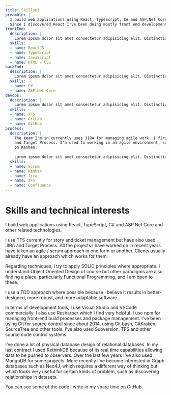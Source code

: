 ```yaml
---
title: Skillset
preamble: |
  I build web applications using React, TypeScript, C# and ASP.Net Core and other related technologies.
  Since I discovered React I've been doing mostly front end development, though my background is really full stack.
frontEnd:
  description: |
    Lorem ipsum dolor sit amet consectetur adipisicing elit. Distinctio debitis animi nostrum cupiditate iure facilis ut officiis earum voluptas corporis fugit culpa quasi enim illo tempore accusantium, ipsa a sequi beatae? Sed sapiente temporibus sit et assumenda ab quos eveniet iusto, voluptates reprehenderit optio eius incidunt esse veritatis saepe illum illo ipsam aspernatur reiciendis vel qui a. Voluptas distinctio fuga deserunt aperiam corrupti quasi architecto sit, dolorem error neque adipisci ullam sint magni inventore iusto itaque expedita reiciendis quisquam quam. At quibusdam possimus voluptatibus nulla molestiae quos saepe dolor rem ducimus tempora fugit, facilis impedit, dolores dolore voluptas vero ad!
  skills:
  - name: ReactJS
  - name: TypeScript
  - name: JavaScript
  - name: HTML / CSS
backEnd:
  description: |
    Lorem ipsum dolor sit amet consectetur adipisicing elit. Distinctio debitis animi nostrum cupiditate iure facilis ut officiis earum voluptas corporis fugit culpa quasi enim illo tempore accusantium, ipsa a sequi beatae? Sed sapiente temporibus sit et assumenda ab quos eveniet iusto, voluptates reprehenderit optio eius incidunt esse veritatis saepe illum illo ipsam aspernatur reiciendis vel qui a. Voluptas distinctio fuga deserunt aperiam corrupti quasi architecto sit, dolorem error neque adipisci ullam sint magni inventore iusto itaque expedita reiciendis quisquam quam. At quibusdam possimus voluptatibus nulla molestiae quos saepe dolor rem ducimus tempora fugit, facilis impedit, dolores dolore voluptas vero ad!
  skills:
  - name: C#
  - name: ASP.Net Core
devops:
  description: |
    Lorem ipsum dolor sit amet consectetur adipisicing elit. Distinctio debitis animi nostrum cupiditate iure facilis ut officiis earum voluptas corporis fugit culpa quasi enim illo tempore accusantium, ipsa a sequi beatae? Sed sapiente temporibus sit et assumenda ab quos eveniet iusto, voluptates reprehenderit optio eius incidunt esse veritatis saepe illum illo ipsam aspernatur reiciendis vel qui a. Voluptas distinctio fuga deserunt aperiam corrupti quasi architecto sit, dolorem error neque adipisci ullam sint magni inventore iusto itaque expedita reiciendis quisquam quam. At quibusdam possimus voluptatibus nulla molestiae quos saepe dolor rem ducimus tempora fugit, facilis impedit, dolores dolore voluptas vero ad!
  skills:
  - name: TFS
  - name: GitLab
  - name: GitHub
process:
  description: |
    The team I'm in currently uses JIRA for managing agile work. I first used JIRA in 2014. I've also used TFS
    and Target Process. I'm used to working in an agile environment, sometimes based on Scrum, sometimes (as at present)
    on Kanban.
    
    Lorem ipsum dolor sit amet consectetur adipisicing elit. Distinctio debitis animi nostrum cupiditate iure facilis ut officiis earum voluptas corporis fugit culpa quasi enim illo tempore accusantium, ipsa a sequi beatae? Sed sapiente temporibus sit et assumenda ab quos eveniet iusto, voluptates reprehenderit optio eius incidunt esse veritatis saepe illum illo ipsam aspernatur reiciendis vel qui a. Voluptas distinctio fuga deserunt aperiam corrupti quasi architecto sit, dolorem error neque adipisci ullam sint magni inventore iusto itaque expedita reiciendis quisquam quam. At quibusdam possimus voluptatibus nulla molestiae quos saepe dolor rem ducimus tempora fugit, facilis impedit, dolores dolore voluptas vero ad!
  skills:
  - name: Scrum
  - name: Kanban
  - name: Jira
  - name: TFS
  - name: Confluence
---
```

# Skills and technical interests #

I build web applications using React, TypeScript, C# and ASP.Net Core and other related technologies.

I use TFS currently for story and ticket management but have also used JIRA and Target Process. All the projects I have worked on in recent years have taken an agile / scrum approach in one form or another. Clients usually already have an approach which works for them.

Regarding techniques, I try to apply SOLID principles where appropriate. I understand Object Oriented Design of course but other paradigms are also finding a place, particularly Functional Programming, and I am open to these. 

I use a TDD approach where possible because I believe it results in better-designed, more robust, and more adaptable software.

In terms of development tools, I use Visual Studio and VSCode commercially. I also use Resharper which I find very helpful. I use npm for managing front-end build processes and package management. I've been using Git for source control since about 2014, using Git bash, GitKraken, SourceTree and other tools. I've also used Subversion, TFS and other source code control systems.

I’ve done a lot of physical database design of relational databases. In my last contract I used RethinkDB because of its real time capabilities allowing data to be pushed to observers. Over the last few years I've also used MongoDB for some projects. More recently I've become interested in Graph databases such as Neo4J, which requires a different way of thinking but which looks very useful for certain kinds of problem, such as discovering relationships in datasets.

You can see some of the code I write in my spare time on GitHub.

